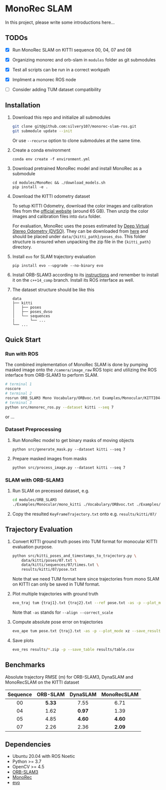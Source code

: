 # MonoRec SLAM
In this project, please write some introductions here...


## TODOs
- [x] Run MonoRec SLAM on KITTI sequence 00, 04, 07 and 08
- [x] Organizing monorec and orb-slam in `modules` folder as git submodules
- [x] Test all scripts can be run in a correct workpath
- [x] Implment a monorec ROS node
- [ ] Consider adding TUM dataset compatibility



## Installation

1. Download this repo and initialize all submodules

    ```bash
    git clone git@github.com:silvery107/monorec-slam-ros.git
    git submodule update --init
    ```
    Or use `--recurse` option to clone submodules at the same time.

2. Create a conda environment
   
    `conda env create -f environment.yml`

3. Download pretrained MonoRec model and install MonoRec as a submodule
   
    ```
    cd modules/MonoRec && ./download_models.sh
    pip install -e .
    ```

4. Download the KITTI odometry dataset

    To setup KITTI Odometry, download the color images and calibration files from the 
    [official website](http://www.cvlibs.net/datasets/kitti/eval_odometry.php) (around 65 GB). Then unzip the color images and calibration files into `data` folder. 

    For evaluation, MonoRec uses the poses estimated by [Deep Virtual Stereo Odometry (DVSO)](https://vision.in.tum.de/research/vslam/dvso). They can be downloaded from [here](https://vision.in.tum.de/_media/research/monorec/poses_dvso.zip) and should be placed under ``data/{kitti_path}/poses_dso``. This folder structure is ensured when unpacking the zip file in the ``{kitti_path}`` directory.

5. Install `evo` for SLAM trajectory evaluation
   
   `pip install evo --upgrade --no-binary evo`

6. Install ORB-SLAM3 according to its [instructions](https://github.com/UZ-SLAMLab/ORB_SLAM3/tree/c++14_comp) and remember to install it on the `c++14_comp` branch. Install its ROS interface as well.

7. The dataset structure should be like this

    ```
    data
    ├── kitti
    │   ├── poses
    │   ├── poses_dvso
    │   └── sequences
    |       └── ...
    └── ...
    ```

## Quick Start

### Run with ROS
The combined implementation of MonoRec SLAM is done by pumping masked image onto the `/camera/image_raw` ROS topic and utilizing the ROS interface from ORB-SLAM3 to perform SLAM.

```bash
# terminal 1
roscore
# terminal 2
rosrun ORB_SLAM3 Mono Vocabulary/ORBvoc.txt Examples/Monocular/KITTI04-12.yaml 
# terminal 3
python src/monorec_ros.py --dataset kitti --seq 7
```


or ...

### Dataset Preprocessing
1. Run MonoRec model to get binary masks of moving objects
   
   `python src/generate_mask.py --dataset kitti --seq 7`

2. Prepare masked images from masks
   
   `python src/process_image.py --dataset kitti --seq 7`



### SLAM with ORB-SLAM3
1. Run SLAM on precessed dataset, e.g.
    ```bash
    cd modules/ORB_SLAM3
    ./Examples/Monocular/mono_kitti ./Vocabulary/ORBvoc.txt ./Examples/Monocular/{config}.yaml ../../data/kitti/squences/07
    ```
2. Copy the resulted `KeyFrameTrajectory.txt` onto e.g. `results/kitti/07/`


## Trajectory Evaluation
1. Convert KITTI ground truth poses into TUM format for monocular KITTI evaluation purpose.
    ```bash
    python src/kitti_poses_and_timestamps_to_trajectory.py \
        data/kitti/poses/07.txt \
        data/kitti/sequences/07/times.txt \
        results/kitti/07/pose.txt
    ```
    Note that we need TUM format here since trajectories from mono SLAM on KITTI can only be saved in TUM format.

2. Plot multiple trajectories with ground truth
    ```bash
    evo_traj tum {traj1}.txt {traj2}.txt --ref pose.txt -as -p --plot_mode xz
    ```
    Note that `-as` stands for `--align --correct_scale`

3. Compute absolute pose error on trajectories
    ```bash
    evo_ape tum pose.txt {traj}.txt -as -p --plot_mode xz --save_results results/{trial_name}.zip
    ```

4. Save plots
    ```bash
    evo_res results/*.zip -p --save_table results/table.csv
    ```


## Benchmarks

Absolute trajectory RMSE (m) for ORB-SLAM3, DynaSLAM and MonoRecSLAM on the KITTI dataset

| Sequence | ORB-SLAM | DynaSLAM | MonoRecSLAM |
|:--------:|:--------:|:--------:|:-----------:|
|    00    | **5.33** |   7.55   |    6.71     |
|    04    |   1.62   | **0.97** |    1.39     |
|    05    |   4.85   | **4.60** |  **4.60**   |
|    07    |   2.26   |   2.36   |  **2.09**   |

## Dependencies
- Ubuntu 20.04 with ROS Noetic
- Python >= 3.7
- OpenCV >= 4.5
- [ORB-SLAM3](https://github.com/UZ-SLAMLab/ORB_SLAM3)
- [MonoRec](https://github.com/Brummi/MonoRec)
- [evo](https://github.com/MichaelGrupp/evo)
